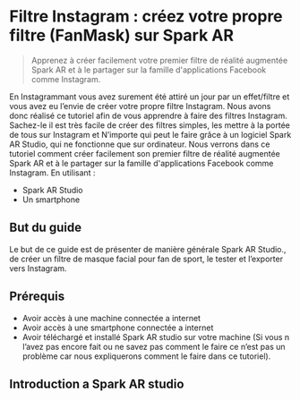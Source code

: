 # Filtre Instagram : créez votre propre filtre (FanMask) sur Spark AR
> Apprenez à créer facilement votre premier filtre de réalité augmentée Spark AR et à le partager sur la famille d'applications Facebook comme Instagram.

En Instagrammant vous avez surement été attiré un jour par un effet/filtre et vous avez eu l’envie de créer votre propre filtre Instagram. Nous avons donc réalisé ce tutoriel afin de vous apprendre à faire des filtres Instagram. Sachez-le il est très facile de créer des filtres simples, les mettre à la portée de tous sur Instagram et N’importe qui peut le faire grâce à un logiciel Spark AR Studio, qui ne fonctionne que sur ordinateur. 
Nous verrons dans ce tutoriel comment créer facilement son premier filtre de réalité augmentée Spark AR et à le partager sur la famille d'applications Facebook comme Instagram.  En utilisant :
- Spark AR Studio 
- Un smartphone
## But du guide
Le but de ce guide est de présenter de manière générale Spark AR Studio., de créer un filtre de masque facial pour fan de sport, le tester et l’exporter vers Instagram.
## Prérequis
- Avoir accès à une machine connectée a internet
- Avoir accès à une smartphone connectée a internet
- Avoir téléchargé et installé Spark AR studio sur votre machine (Si vous n l’avez pas encore fait ou ne savez pas comment le faire ce n’est pas un problème car nous expliquerons comment le faire dans ce tutoriel).
## Introduction a Spark AR studio
